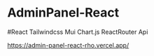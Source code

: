 # AdminPanel-React
#React Tailwindcss Mui Chart.js ReactRouter Api

https://admin-panel-react-rho.vercel.app/
